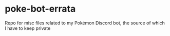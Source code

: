 # poke-bot-errata
Repo for misc files related to my Pokémon Discord bot, the source of which I have to keep private

